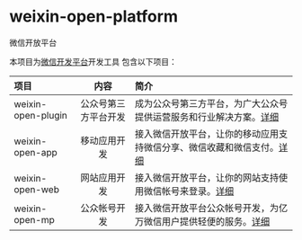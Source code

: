 # weixin-open-platform
微信开放平台

本项目为[微信开发平台](https://open.weixin.qq.com/)开发工具
包含以下项目：

| 项目                |    内容 | 简介  |
| :------------------ |:--------:| :--- |
| weixin-open-plugin  |公众号第三方平台开发|  成为公众号第三方平台，为广大公众号提供运营服务和行业解决方案。[详细](https://open.weixin.qq.com/cgi-bin/frame?t=home/wx_plugin_tmpl)  |
| weixin-open-app     |移动应用开发 |  接入微信开放平台，让你的移动应用支持微信分享、微信收藏和微信支付。[详细](https://open.weixin.qq.com/cgi-bin/frame?t=home/app_tmpl) |
| weixin-open-web     |网站应用开发 | 接入微信开放平台，让你的网站支持使用微信帐号来登录。[详细](https://open.weixin.qq.com/cgi-bin/frame?t=home/web_tmpl)  |
| weixin-open-mp      |公众帐号开发 | 接入微信开放平台公众帐号开发，为亿万微信用户提供轻便的服务。[详细](https://open.weixin.qq.com/cgi-bin/frame?t=home/mp_tmpl)  |

